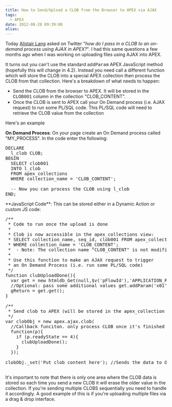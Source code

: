 ```yaml
---
title: How to Send/Upload a CLOB from the Browser to APEX via AJAX
tags:
  - APEX
date: 2012-08-28 09:39:00
alias:
---
```


Today [Alistair Lang](https://twitter.com/AliUK12) asked on Twitter "_how do I pass in a CLOB to an on-demand process using AJAX in APEX?_". I had this same questions a few months ago when I was working on uploading files using AJAX into APEX.

It turns out you can't use the standard <span style="font-family: &quot;Courier New&quot;,Courier,monospace;">addParam</span> APEX JavaScript method (hopefully this will change in 4.2). Instead you need call a different function which will store the CLOB into a special APEX collection then process the CLOB from that collection. Here's a breakdown of what needs to happen:

- Send the CLOB from the browser to APEX. It will be stored in the <span style="font-family: &quot;Courier New&quot;,Courier,monospace;">CLOB001</span> column in the collection "CLOB_CONTENT".
- Once the CLOB is sent to APEX call your On Demand process (i.e. AJAX request) to run some PL/SQL code. This PL/SQL code will need to retrieve the CLOB value from the collection

Here's an example

**On Demand Process**: On your page create an On Demand process called "MY_PROCESS". In the code enter the following:
<pre class="brush: sql; highlight: []">
DECLARE
  l_clob CLOB;
BEGIN
  SELECT clob001 
  INTO l_clob
  FROM apex_collections 
  WHERE collection_name = 'CLOB_CONTENT';

  -- Now you can process the CLOB using l_clob
END;
</pre>**JavaScript Code**: This can be stored either in a Dynamic Action or custom JS code:
<pre class="brush: js; highlight: []">
/**
 * Code to run once the upload is done
 * 
 * Clob is now accessible in the apex_collections view:
 * SELECT collection_name, seq_id, clob001 FROM apex_collections 
 * WHERE collection_name = 'CLOB_CONTENT';
 *  - Note: The collection name "CLOB_CONTENT" is not modifiable
 * 
 * Use this function to make an AJAX request to trigger 
 * an On Demand Process (i.e. run some PL/SQL code)
 */
function clubUploadDone(){
  var get = new htmldb_Get(null,$v('pFlowId'),'APPLICATION_PROCESS=MY_PROCESS',$v('pFlowStepId'));
  //Optional: pass some additional values get.addParam('x01','some data');
  gReturn = get.get();
}

/**
 * Send clob to APEX (will be stored in the apex_collection "CLOB_CONTENT"
 */
var clobObj = new apex.ajax.clob(
  //Callback funciton. only process CLOB once it's finished uploading to APEX
  function(p){
    if (p.readyState == 4){
      clubUploadDone();
    }
  });

clobObj._set('Put clob content here'); //Sends the data to Oracle/APEX collection

</pre>It's important to note that there is only one area where the CLOB data is stored so each time you send a new CLOB it will erase the older value in the collection. If you're sending multiple CLOBS sequentially you need to handle it accordingly. A good example of this is if you're uploading multiple files via a drag &amp; drop interface.